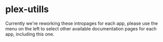 # plex-utills

Currently we're reworking these intropages for each app, please use the menu on the left to select other available documentation pages for each app, including this one.
